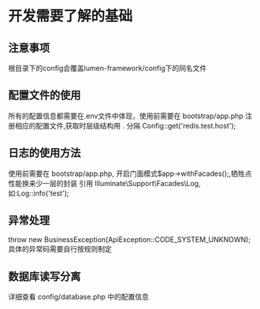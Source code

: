 # 开发需要了解的基础

## 注意事项
根目录下的config会覆盖lumen-framework/config下的同名文件

## 配置文件的使用
所有的配置信息都需要在.env文件中体现，使用前需要在 bootstrap/app.php 注册相应的配置文件,获取时层级结构用 . 分隔
Config::get('redis.test.host');

## 日志的使用方法
使用前需要在 bootstrap/app.php, 开启门面模式$app->withFacades();,牺牲点性能换来少一层的封装
引用 Illuminate\Support\Facades\Log, 如:Log::info('test');

## 异常处理
throw new BusinessException(ApiException::CODE_SYSTEM_UNKNOWN); 具体的异常码需要自行按规则制定

## 数据库读写分离
详细查看 config/database.php 中的配置信息
